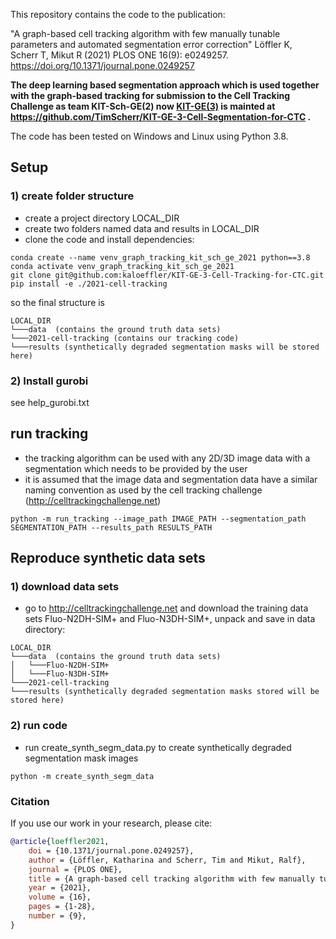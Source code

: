 This repository contains the code to the publication:  

 "A graph-based cell tracking algorithm with few manually tunable parameters and automated segmentation error correction"
Löffler K, Scherr T, Mikut R 
(2021)
PLOS ONE 16(9): e0249257. https://doi.org/10.1371/journal.pone.0249257

**The deep learning based segmentation approach which is used together with the graph-based tracking for submission to the Cell Tracking Challenge as team KIT-Sch-GE(2) now [KIT-GE(3)](http://celltrackingchallenge.net/participants/KIT-GE/) is mainted at https://github.com/TimScherr/KIT-GE-3-Cell-Segmentation-for-CTC .**

The code has been tested on Windows and Linux using Python 3.8.
## Setup
### 1) create folder structure
- create a project directory LOCAL_DIR
- create two folders named data and results in LOCAL_DIR
- clone the code and install dependencies:
```
conda create --name venv_graph_tracking_kit_sch_ge_2021 python==3.8
conda activate venv_graph_tracking_kit_sch_ge_2021
git clone git@github.com:kaloeffler/KIT-GE-3-Cell-Tracking-for-CTC.git
pip install -e ./2021-cell-tracking
```
so the final structure is  
```
LOCAL_DIR
└───data  (contains the ground truth data sets)
└───2021-cell-tracking (contains our tracking code)
└───results (synthetically degraded segmentation masks will be stored here)
```

### 2) Install gurobi
see help_gurobi.txt

## run tracking
- the tracking algorithm can be used with any 2D/3D image data with a segmentation which needs to be provided by the user
- it is assumed that the image data and segmentation data have a similar naming convention as used by the cell tracking challenge (http://celltrackingchallenge.net)
```
python -m run_tracking --image_path IMAGE_PATH --segmentation_path SEGMENTATION_PATH --results_path RESULTS_PATH

```

## Reproduce synthetic data sets
### 1) download data sets
- go to http://celltrackingchallenge.net
and download the training data sets Fluo-N2DH-SIM+ and Fluo-N3DH-SIM+, unpack and save in data directory:
```
LOCAL_DIR
└───data  (contains the ground truth data sets)
│   └───Fluo-N2DH-SIM+
│   └───Fluo-N3DH-SIM+
└───2021-cell-tracking
└───results (synthetically degraded segmentation masks stored will be stored here)
```

### 2) run code
- run create_synth_segm_data.py to create synthetically degraded segmentation mask images
```
python -m create_synth_segm_data
```

### Citation
If you use our work in your research, please cite:

```bibtex
@article{loeffler2021,
    doi = {10.1371/journal.pone.0249257},
    author = {Löffler, Katharina and Scherr, Tim and Mikut, Ralf},
    journal = {PLOS ONE},
    title = {A graph-based cell tracking algorithm with few manually tunable parameters and automated segmentation error correction},
    year = {2021},
    volume = {16},
    pages = {1-28},
    number = {9},
}
```

